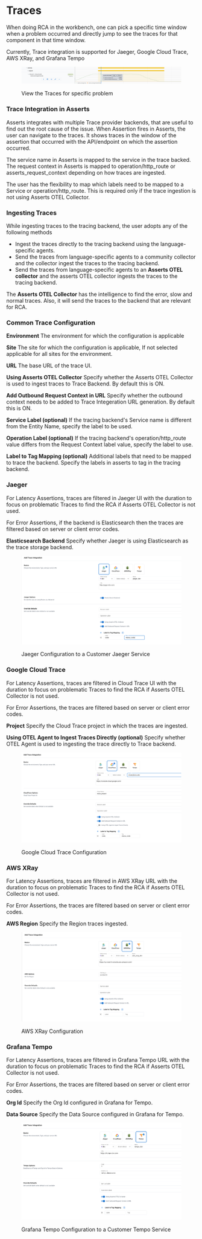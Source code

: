# Traces

When doing RCA in the workbench, one can pick a specific time window when a problem occurred and directly jump to see the traces for that component in that time window. &#x20;

Currently, Trace integration is supported for Jaeger, Google Cloud Trace, AWS XRay, and Grafana Tempo

<figure><img src="../.gitbook/assets/Screenshot 2023-01-27 at 3.26.51 PM.png" alt=""><figcaption><p>View the Traces for specific problem</p></figcaption></figure>

### Trace Integration in Asserts

Asserts integrates with multiple Trace provider backends, that are useful to find out the root cause of the issue. When Assertion fires in Asserts, the user can navigate to the traces. It shows traces in the window of the assertion that occurred with the API/endpoint on which the assertion occurred.

The service name in Asserts is mapped to the service in the trace backed. The request context in Asserts is mapped to operation/http\_route or asserts\_request\_context depending on how traces are ingested.

The user has the flexibility to map which labels need to be mapped to a Service or operation/http\_route. This is required only if the trace ingestion is not using Asserts OTEL Collector.

### Ingesting Traces

While ingesting traces to the tracing backend, the user adopts any of the following methods

* Ingest the traces directly to the tracing backend using the language-specific agents.
* Send the traces from language-specific agents to a community collector and the collector ingest the traces to the tracing backend.
* Send the traces from language-specific agents to an **Asserts OTEL collector** and the asserts OTEL collector ingests the traces to the tracing backend.

The **Asserts OTEL Collector** has the intelligence to find the error, slow and normal traces. Also, it will send the traces to the backend that are relevant for RCA.

### Common Trace Configuration

**Environment** The environment for which the configuration is applicable

**Site** The site for which the configuration is applicable, If not selected applicable for all sites for the environment.

**URL** The base URL of the trace UI.

**Using Asserts OTEL Collector** Specify whether the Asserts OTEL Collector is used to ingest traces to Trace Backend. By default this is ON.

**Add Outbound Request Context in URL** Specify whether the outbound context needs to be added to Trace Integeration URL generation. By default this is ON.

**Service Label (optional)** If the tracing backend's Service name is different from the Entity Name, specify the label to be used.

**Operation Label (optional)** If the tracing backend's operation/http\_route value differs from the Request Context label value, specify the label to use.

**Label to Tag Mapping (optional)** Additional labels that need to be mapped to trace the backend. Specify the labels in asserts to tag in the tracing backend.&#x20;

### Jaeger

For Latency Assertions, traces are filtered in Jaeger UI with the duration to focus on problematic Traces to find the RCA if Asserts OTEL Collector is not used.

For Error Assertions, if the backend is Elasticsearch then the traces are filtered based on server or client error codes.

**Elasticsearch Backend** Specify whether Jaeger is using Elasticsearch as the trace storage backend.

<figure><img src="../.gitbook/assets/Screenshot 2023-05-17 at 2.12.54 PM.png" alt=""><figcaption><p>Jaeger Configuration to a Customer Jaeger Service</p></figcaption></figure>

### Google Cloud Trace

For Latency Assertions, traces are filtered in Cloud Trace UI with the duration to focus on problematic Traces to find the RCA if Asserts OTEL Collector is not used.

For Error Assertions, the traces are filtered based on server or client error codes.

**Project** Specify the Cloud Trace project in which the traces are ingested.

**Using OTEL Agent to Ingest Traces Directly (optional)** Specify whether OTEL Agent is used to ingesting the trace directly to Trace backend.

<figure><img src="../.gitbook/assets/Screenshot 2023-05-17 at 2.22.20 PM.png" alt=""><figcaption><p>Google Cloud Trace Configuration</p></figcaption></figure>

### AWS XRay

For Latency Assertions, traces are filtered in AWS XRay URL with the duration to focus on problematic Traces to find the RCA if Asserts OTEL Collector is not used.

For Error Assertions, the traces are filtered based on server or client error codes.



**AWS Region** Specify the Region traces ingested.

<figure><img src="../.gitbook/assets/Screenshot 2023-05-17 at 2.26.58 PM.png" alt=""><figcaption><p>AWS XRay Configuration</p></figcaption></figure>

### Grafana Tempo

For Latency Assertions, traces are filtered in Grafana Tempo URL with the duration to focus on problematic Traces to find the RCA if Asserts OTEL Collector is not used.

For Error Assertions, the traces are filtered based on server or client error codes.



**Org Id** Specify the Org Id configured in Grafana for Tempo.

**Data Source** Specify the Data Source configured in Grafana for Tempo.

<figure><img src="../.gitbook/assets/Screenshot 2023-05-17 at 3.52.49 PM.png" alt=""><figcaption><p>Grafana Tempo Configuration to a Customer Tempo Service</p></figcaption></figure>
